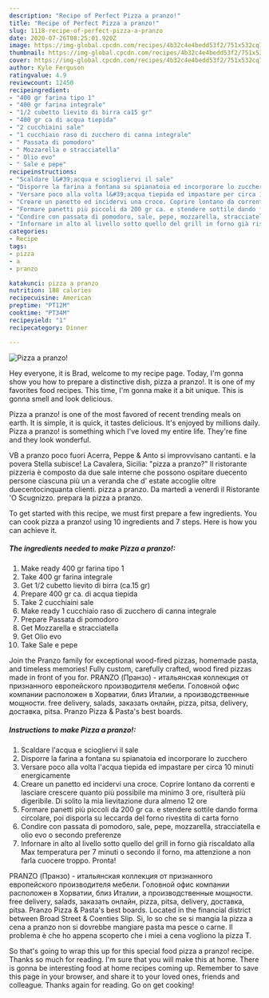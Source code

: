 ```yaml
---
description: "Recipe of Perfect Pizza a pranzo!"
title: "Recipe of Perfect Pizza a pranzo!"
slug: 1118-recipe-of-perfect-pizza-a-pranzo
date: 2020-07-26T08:25:01.920Z
image: https://img-global.cpcdn.com/recipes/4b32c4e4bedd53f2/751x532cq70/pizza-a-pranzo-recipe-main-photo.jpg
thumbnail: https://img-global.cpcdn.com/recipes/4b32c4e4bedd53f2/751x532cq70/pizza-a-pranzo-recipe-main-photo.jpg
cover: https://img-global.cpcdn.com/recipes/4b32c4e4bedd53f2/751x532cq70/pizza-a-pranzo-recipe-main-photo.jpg
author: Kyle Ferguson
ratingvalue: 4.9
reviewcount: 12450
recipeingredient:
- "400 gr farina tipo 1"
- "400 gr farina integrale"
- "1/2 cubetto lievito di birra ca15 gr"
- "400 gr ca di acqua tiepida"
- "2 cucchiaini sale"
- "1 cucchiaio raso di zucchero di canna integrale"
- " Passata di pomodoro"
- " Mozzarella e stracciatella"
- " Olio evo"
- " Sale e pepe"
recipeinstructions:
- "Scaldare l&#39;acqua e sciogliervi il sale"
- "Disporre la farina a fontana su spianatoia ed incorporare lo zucchero"
- "Versare poco alla volta l&#39;acqua tiepida ed impastare per circa 10 minuti energicamente"
- "Creare un panetto ed incidervi una croce. Coprire lontano da correnti e lasciare crescere quanto più possibile ma minimo 3 ore, risulterà più digeribile. Di solito la mia lievitazione dura almeno 12 ore"
- "Formare panetti più piccoli da 200 gr ca. e stendere sottile dando forma circolare, poi disporla su leccarda del forno rivestita di carta forno"
- "Condire con passata di pomodoro, sale, pepe, mozzarella, stracciatella e olio evo o secondo preferenze"
- "Infornare in alto al livello sotto quello del grill in forno già riscaldato alla Max temperatura per 7 minuti o secondo il forno, ma attenzione a non farla cuocere troppo. Pronta!"
categories:
- Recipe
tags:
- pizza
- a
- pranzo

katakunci: pizza a pranzo 
nutrition: 188 calories
recipecuisine: American
preptime: "PT12M"
cooktime: "PT34M"
recipeyield: "1"
recipecategory: Dinner

---
```



![Pizza a pranzo!](https://img-global.cpcdn.com/recipes/4b32c4e4bedd53f2/751x532cq70/pizza-a-pranzo-recipe-main-photo.jpg)

Hey everyone, it is Brad, welcome to my recipe page. Today, I'm gonna show you how to prepare a distinctive dish, pizza a pranzo!. It is one of my favorites food recipes. This time, I'm gonna make it a bit unique. This is gonna smell and look delicious.

Pizza a pranzo! is one of the most favored of recent trending meals on earth. It is simple, it is quick, it tastes delicious. It's enjoyed by millions daily. Pizza a pranzo! is something which I've loved my entire life. They're fine and they look wonderful.

VB a pranzo poco fuori Acerra, Peppe &amp; Anto si improvvisano cantanti. e la povera Stella subisce! La Cavalera, Sicilia: &#34;pizza a pranzo?&#34; Il ristorante pizzeria è composto da due sale interne che possono ospitare duecento persone ciascuna più un a veranda che d&#39; estate accoglie oltre duecentocinquanta clienti. pizza a pranzo. Da martedì a venerdì il Ristorante &#39;O Scugnizzo. prepara la pizza a pranzo.


To get started with this recipe, we must first prepare a few ingredients. You can cook pizza a pranzo! using 10 ingredients and 7 steps. Here is how you can achieve it.

<!--inarticleads1-->

##### The ingredients needed to make Pizza a pranzo!:

1. Make ready 400 gr farina tipo 1
1. Take 400 gr farina integrale
1. Get 1/2 cubetto lievito di birra (ca.15 gr)
1. Prepare 400 gr ca. di acqua tiepida
1. Take 2 cucchiaini sale
1. Make ready 1 cucchiaio raso di zucchero di canna integrale
1. Prepare  Passata di pomodoro
1. Get  Mozzarella e stracciatella
1. Get  Olio evo
1. Take  Sale e pepe


Join the Pranzo family for exceptional wood-fired pizzas, homemade pasta, and timeless memories! Fully custom, carefully crafted, wood fired pizzas made in front of you for. PRANZO (Пранзо) - итальянская коллекция от признанного европейского производителя мебели. Головной офис компании расположен в Хорватии, близ Италии, а производственные мощности. free delivery, salads, заказать онлайн, pizza, pitsa, delivery, доставка, pitsa. Pranzo Pizza &amp; Pasta&#39;s best boards. 

<!--inarticleads2-->

##### Instructions to make Pizza a pranzo!:

1. Scaldare l&#39;acqua e sciogliervi il sale
1. Disporre la farina a fontana su spianatoia ed incorporare lo zucchero
1. Versare poco alla volta l&#39;acqua tiepida ed impastare per circa 10 minuti energicamente
1. Creare un panetto ed incidervi una croce. Coprire lontano da correnti e lasciare crescere quanto più possibile ma minimo 3 ore, risulterà più digeribile. Di solito la mia lievitazione dura almeno 12 ore
1. Formare panetti più piccoli da 200 gr ca. e stendere sottile dando forma circolare, poi disporla su leccarda del forno rivestita di carta forno
1. Condire con passata di pomodoro, sale, pepe, mozzarella, stracciatella e olio evo o secondo preferenze
1. Infornare in alto al livello sotto quello del grill in forno già riscaldato alla Max temperatura per 7 minuti o secondo il forno, ma attenzione a non farla cuocere troppo. Pronta!


PRANZO (Пранзо) - итальянская коллекция от признанного европейского производителя мебели. Головной офис компании расположен в Хорватии, близ Италии, а производственные мощности. free delivery, salads, заказать онлайн, pizza, pitsa, delivery, доставка, pitsa. Pranzo Pizza &amp; Pasta&#39;s best boards. Located in the financial district between Broad Street &amp; Coenties Slip. Si, lo so che se si mangia la pizza a cena a pranzo non si dovrebbe mangiare pasta ma pesce o carne. Il problema è che ho appena scoperto che i miei a cena vogliono la pizza T. 

So that's going to wrap this up for this special food pizza a pranzo! recipe. Thanks so much for reading. I'm sure that you will make this at home. There is gonna be interesting food at home recipes coming up. Remember to save this page in your browser, and share it to your loved ones, friends and colleague. Thanks again for reading. Go on get cooking!
